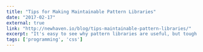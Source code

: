 ```yaml
---
title: "Tips for Making Maintainable Pattern Libraries"
date: "2017-02-17"
external: true
link: "http://newhaven.io/blog/tips-maintainable-pattern-libraries/"
excerpt: "It's easy to see why pattern libraries are useful, but tough to successfully maintain them over time."
tags: ['programming', 'css']
---
```

